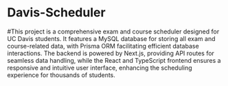 # Davis-Scheduler

#This project is a comprehensive exam and course scheduler designed for UC Davis students. It features a MySQL database for storing all exam and course-related data, with Prisma ORM facilitating efficient database interactions. The backend is powered by Next.js, providing API routes for seamless data handling, while the React and TypeScript frontend ensures a responsive and intuitive user interface, enhancing the scheduling experience for thousands of students.
